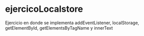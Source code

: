 # ejercicoLocalstore
Ejercicio en donde se implementa addEventListener, localStorage, getElementById, getElementsByTagName y innerText
